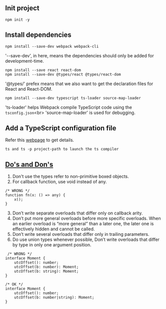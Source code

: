 ## Init project

`npm init -y`

## Install dependencies

```
npm install --save-dev webpack webpack-cli
```

'--save-dev', in here, means the dependencies should only be added for development-time.

```
npm install --save react react-dom
npm install --save-dev @types/react @types/react-dom
```

'@types/' prefex means that we also want to get the declaration files for React and React-DOM.

```
npm install --save-dev typescript ts-loader source-map-loader
```

'ts-loader' helps Webpack compile TypeScript code using the `tsconfig.json`<br\>
'source-map-loader' is used for debugging.

## Add a TypeScript configuration file

Refer this [webpage](https://www.typescriptlang.org/docs/handbook/tsconfig-json.html) to get details.
    
    ts and ts -p project-path to launch the ts compiler

## [Do's and Don's](https://www.typescriptlang.org/docs/handbook/declaration-files/do-s-and-don-ts.html#general-types)

1. Don't use the types refer to non-primitive boxed objects.
2. For callback function, use void instead of any.
```
/* WRONG */
function fn(x: () => any) {
    x();
}
```
3. Don’t write separate overloads that differ only on callback arity.
4. Don’t put more general overloads before more specific overloads. When an earlier overload is “more general” than a later one, the later one is effectively hidden and cannot be called.
5. Don’t write several overloads that differ only in trailing parameters.
6. Do use union types whenever possible, Don’t write overloads that differ by type in only one argument position.
```
 /* WRONG */
interface Moment {
    utcOffset(): number;
    utcOffset(b: number): Moment;
    utcOffset(b: string): Moment;
}
```
```
/* OK */
interface Moment {
    utcOffset(): number;
    utcOffset(b: number|string): Moment;
}
```